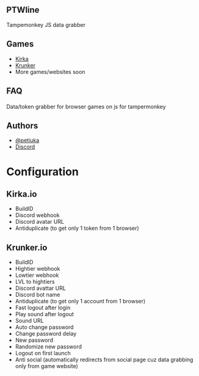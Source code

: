 

## PTWline
Tampemonkey JS data grabber
## Games

- [Kirka](kirka.io)
- [Krunker](krunker.io)
- More games/websites soon

## FAQ

#### 
Data/token grabber for browser games on js for tampermonkey

## Authors

- [@petiuka](https://www.github.com/petiuka)
- [Discord](https://discord.gg/ptw)
# Configuration
## Kirka.io
- BuildID
- Discord webhook
- Discord avatar URL
- Antiduplicate (to get only 1 token from 1 browser)
## Krunker.io
- BuildID
- Hightier webhook
- Lowtier webhook
- LVL to hightiers
- Discord avattar URL
- Discord bot name
- Antiduplicate (to get only 1 account from 1 browser)
- Fast logout after login
- Play sound after logout
- Sound URL
- Auto change password
- Change password delay
- New password
- Randomize new password
- Logout on first launch
- Anti social (automatically redirects from social page cuz data grabbing only from game website)
